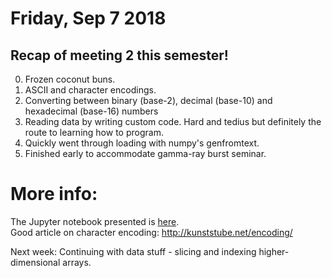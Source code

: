 # Friday, Sep 7 2018

## Recap of meeting 2 this semester!
0. Frozen coconut buns.
1. ASCII and character encodings.
2. Converting between binary (base-2), decimal (base-10) and hexadecimal (base-16) numbers
2. Reading data by writing custom code. Hard and tedius but definitely the route to learning how to program.
3. Quickly went through loading with numpy's genfromtext.
4. Finished early to accommodate gamma-ray burst seminar.

# More info:
The Jupyter notebook presented is [here](https://github.com/prickly-pythons/prickly-pythons/blob/master/code_from_meetings/reading_data/reading_data.ipynb).
<br>
Good article on character encoding: http://kunststube.net/encoding/

Next week: Continuing with data stuff - slicing and indexing higher-dimensional arrays.

